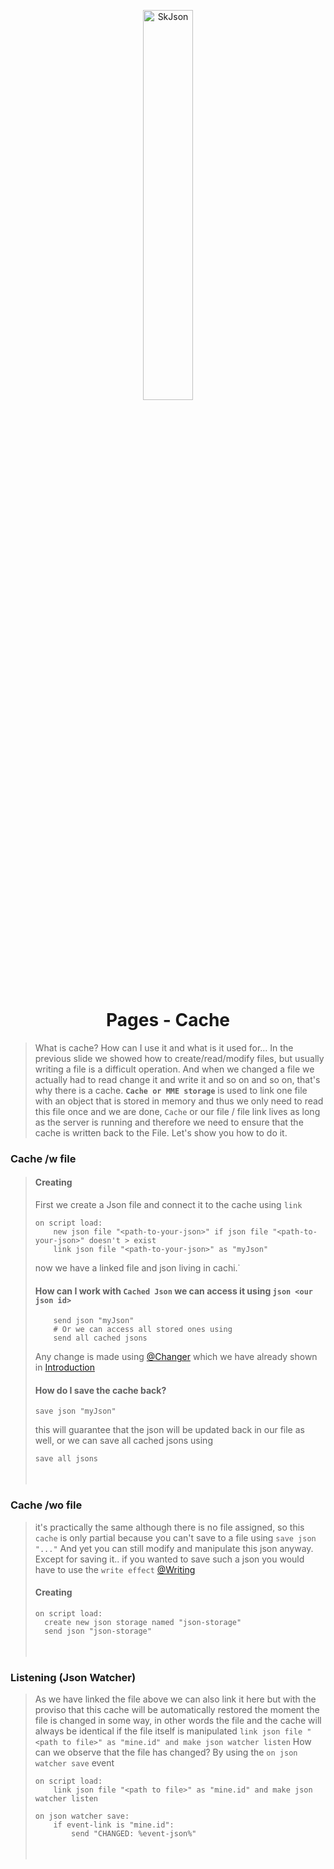<p align="center" style="align: center; text-align: center">
<img align="center" alt="SkJson" width="40%" src="https://skjson.xyz/imgs/skjson/banner.png">
</p>

<h1 align="center">Pages - Cache</h1>

> What is cache? How can I use it and what is it used for... In the previous slide we showed how to create/read/modify
> files, but usually writing a file is a difficult operation. And when we changed a file we actually had to read change it
> and write it and so on and so on, that's why there is a cache. **`Cache or MME storage`**
> is used to link one file with an object that is stored in memory and thus we only need to read this file once and we are
> done, `Cache` or our file / file link lives as long as the server is running and therefore we need to ensure that the
> cache is written back to the File. Let's show you how to do it.

### Cache /w file

> #### Creating
> First we create a Json file and connect it to the cache using `link`
> ```applescript
> on script load:
>     new json file "<path-to-your-json>" if json file "<path-to-your-json>" doesn't > exist
>     link json file "<path-to-your-json>" as "myJson"
> ```
> now we have a linked file and json living in cachi.˙
>
> #### How can I work with `Cached Json` we can access it using `json <our json id>`
> ```applescript
>     send json "myJson"
>     # Or we can access all stored ones using
>     send all cached jsons
> ```
>
> Any change is made
> using [@Changer](https://github.com/SkJsonTeam/skJson/wiki/1.-Introduction#changing-setremoveremove-all) which we have
> already shown in [Introduction](https://github.com/SkJsonTeam/skJson/wiki/1.-Introduction)
>
>
>#### How do I save the cache back?
>```applescript
>save json "myJson"
>```
>this will guarantee that the json will be updated back in our file as well, or we can save all cached jsons using
>```applescript
>save all jsons
>```
> ㅤ

### Cache /wo file

> it's practically the same although there is no file assigned, so this `cache` is only partial because you can't save
> to a file using `save json "..."` And yet you can still modify and manipulate this json anyway. Except for saving it..
> if you wanted to save such a json you would have to use
> the `write effect` [@Writing](https://github.com/SkJsonTeam/skJson/wiki/4.-Files#writing)
>
> #### Creating
> ```applescript
> on script load:
> 	create new json storage named "json-storage"
> 	send json "json-storage"
> ```
> ㅤ

### Listening (Json Watcher)

> As we have linked the file above we can also link it here but with the proviso that this cache will be automatically
> restored the moment the file is changed in some way, in other words the file and the cache will always be identical if
> the file itself is manipulated
`link json file "<path to file>" as "mine.id" and make json watcher listen` How can we observe that the file has
> changed?
> By using the `on json watcher save` event
> ```applescript
> on script load:
>     link json file "<path to file>" as "mine.id" and make json watcher listen
> 
> on json watcher save:
>     if event-link is "mine.id":
>         send "CHANGED: %event-json%"
> ```
>  ㅤ
